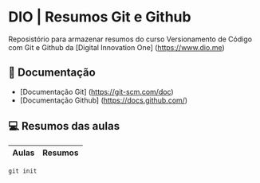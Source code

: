 
# DIO | Resumos Git e Github

Reposistório para armazenar resumos do curso Versionamento de Código com Git e Github da [Digital Innovation One] (https://www.dio.me)

## 📃 Documentação
- [Documentação Git] (https://git-scm.com/doc)
- [Documentação Github] (https://docs.github.com/)

## 💻 Resumos das aulas

|Aulas | Resumos |
|------|---------|

```
git init
```